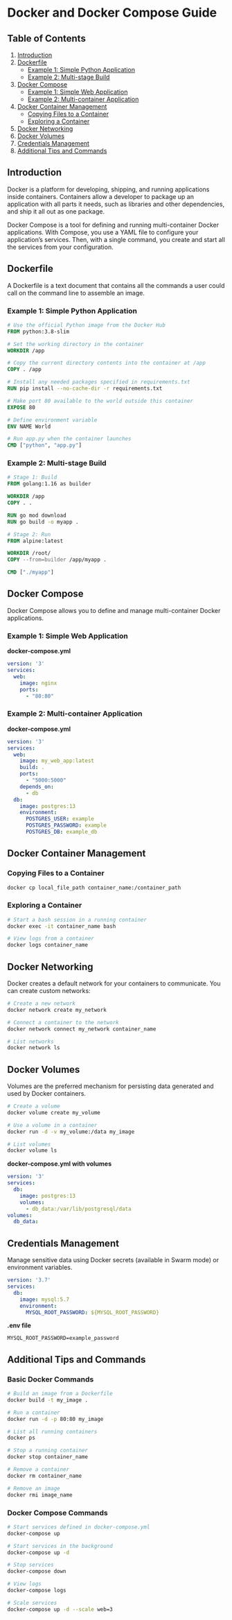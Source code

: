 # Docker and Docker Compose Guide

## Table of Contents

1. [Introduction](#introduction)
2. [Dockerfile](#dockerfile)
   - [Example 1: Simple Python Application](#example-1-simple-python-application)
   - [Example 2: Multi-stage Build](#example-2-multi-stage-build)
3. [Docker Compose](#docker-compose)
   - [Example 1: Simple Web Application](#example-1-simple-web-application)
   - [Example 2: Multi-container Application](#example-2-multi-container-application)
4. [Docker Container Management](#docker-container-management)
   - [Copying Files to a Container](#copying-files-to-a-container)
   - [Exploring a Container](#exploring-a-container)
5. [Docker Networking](#docker-networking)
6. [Docker Volumes](#docker-volumes)
7. [Credentials Management](#credentials-management)
8. [Additional Tips and Commands](#additional-tips-and-commands)

## Introduction

Docker is a platform for developing, shipping, and running applications inside containers. Containers allow a developer to package up an application with all parts it needs, such as libraries and other dependencies, and ship it all out as one package.

Docker Compose is a tool for defining and running multi-container Docker applications. With Compose, you use a YAML file to configure your application’s services. Then, with a single command, you create and start all the services from your configuration.

## Dockerfile

A Dockerfile is a text document that contains all the commands a user could call on the command line to assemble an image.

### Example 1: Simple Python Application

```dockerfile
# Use the official Python image from the Docker Hub
FROM python:3.8-slim

# Set the working directory in the container
WORKDIR /app

# Copy the current directory contents into the container at /app
COPY . /app

# Install any needed packages specified in requirements.txt
RUN pip install --no-cache-dir -r requirements.txt

# Make port 80 available to the world outside this container
EXPOSE 80

# Define environment variable
ENV NAME World

# Run app.py when the container launches
CMD ["python", "app.py"]
```

### Example 2: Multi-stage Build

```dockerfile
# Stage 1: Build
FROM golang:1.16 as builder

WORKDIR /app
COPY . .

RUN go mod download
RUN go build -o myapp .

# Stage 2: Run
FROM alpine:latest

WORKDIR /root/
COPY --from=builder /app/myapp .

CMD ["./myapp"]
```

## Docker Compose

Docker Compose allows you to define and manage multi-container Docker applications.

### Example 1: Simple Web Application

**docker-compose.yml**

```yaml
version: '3'
services:
  web:
    image: nginx
    ports:
      - "80:80"
```

### Example 2: Multi-container Application

**docker-compose.yml**

```yaml
version: '3'
services:
  web:
    image: my_web_app:latest
    build: .
    ports:
      - "5000:5000"
    depends_on:
      - db
  db:
    image: postgres:13
    environment:
      POSTGRES_USER: example
      POSTGRES_PASSWORD: example
      POSTGRES_DB: example_db
```

## Docker Container Management

### Copying Files to a Container

```sh
docker cp local_file_path container_name:/container_path
```

### Exploring a Container

```sh
# Start a bash session in a running container
docker exec -it container_name bash

# View logs from a container
docker logs container_name
```

## Docker Networking

Docker creates a default network for your containers to communicate. You can create custom networks:

```sh
# Create a new network
docker network create my_network

# Connect a container to the network
docker network connect my_network container_name

# List networks
docker network ls
```

## Docker Volumes

Volumes are the preferred mechanism for persisting data generated and used by Docker containers.

```sh
# Create a volume
docker volume create my_volume

# Use a volume in a container
docker run -d -v my_volume:/data my_image

# List volumes
docker volume ls
```

**docker-compose.yml with volumes**

```yaml
version: '3'
services:
  db:
    image: postgres:13
    volumes:
      - db_data:/var/lib/postgresql/data
volumes:
  db_data:
```

## Credentials Management

Manage sensitive data using Docker secrets (available in Swarm mode) or environment variables.

```yaml
version: '3.7'
services:
  db:
    image: mysql:5.7
    environment:
      MYSQL_ROOT_PASSWORD: ${MYSQL_ROOT_PASSWORD}
```

**.env file**

```
MYSQL_ROOT_PASSWORD=example_password
```

## Additional Tips and Commands

### Basic Docker Commands

```sh
# Build an image from a Dockerfile
docker build -t my_image .

# Run a container
docker run -d -p 80:80 my_image

# List all running containers
docker ps

# Stop a running container
docker stop container_name

# Remove a container
docker rm container_name

# Remove an image
docker rmi image_name
```

### Docker Compose Commands

```sh
# Start services defined in docker-compose.yml
docker-compose up

# Start services in the background
docker-compose up -d

# Stop services
docker-compose down

# View logs
docker-compose logs

# Scale services
docker-compose up -d --scale web=3
```
